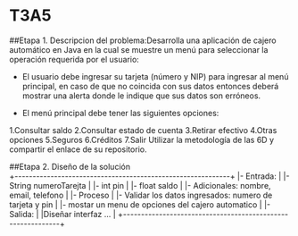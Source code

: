 # T3A5

##Etapa 1. Descripcion del problema:Desarrolla una aplicación de cajero automático en Java en la cual se muestre un menú para seleccionar la operación requerida por el usuario:

- El usuario debe ingresar su tarjeta (número y NIP) para ingresar al menú principal, en caso de que no coincida con sus datos entonces deberá mostrar una alerta donde le indique que sus datos son erróneos.

- El menú principal debe tener las siguientes opciones:

1.Consultar saldo
2.Consultar estado de cuenta
3.Retirar efectivo
4.Otras opciones
5.Seguros
6.Créditos
7.Salir
Utilizar la metodología de las 6D y compartir el enlace de su repositorio.


##Etapa 2. Diseño de la solución   
+------------------------------------------------------------+
|- Entrada:                                                  |
|- String numeroTarejta                                      |
|- int pin                                                   |
|- float saldo                                               |
|- Adicionales: nombre, email, telefono                      |
|- Proceso                                                   |
|- Validar los datos ingresados: numero de tarjeta y pin     |
|- mostar un menu de opciones del cajero automatico          |
|- Salida:                                                   |
|Diseñar interfaz ...                                        |
+------------------------------------------------------------+
